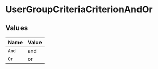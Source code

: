 # UserGroupCriteriaCriterionAndOr


## Values

| Name  | Value |
| ----- | ----- |
| `And` | and   |
| `Or`  | or    |